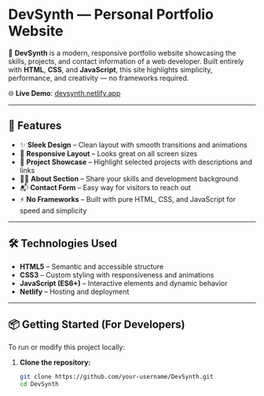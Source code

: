 # DevSynth — Personal Portfolio Website

🎨 **DevSynth** is a modern, responsive portfolio website showcasing the skills, projects, and contact information of a web developer. Built entirely with **HTML**, **CSS**, and **JavaScript**, this site highlights simplicity, performance, and creativity — no frameworks required.

🌐 **Live Demo**: [devsynth.netlify.app](https://devsynth.netlify.app/)

---

## 🧩 Features

- ✨ **Sleek Design** – Clean layout with smooth transitions and animations
- 📱 **Responsive Layout** – Looks great on all screen sizes
- 💼 **Project Showcase** – Highlight selected projects with descriptions and links
- 🧑‍💻 **About Section** – Share your skills and development background
- 📬 **Contact Form** – Easy way for visitors to reach out
- ⚡ **No Frameworks** – Built with pure HTML, CSS, and JavaScript for speed and simplicity

---

## 🛠️ Technologies Used

- **HTML5** – Semantic and accessible structure
- **CSS3** – Custom styling with responsiveness and animations
- **JavaScript (ES6+)** – Interactive elements and dynamic behavior
- **Netlify** – Hosting and deployment

---

## 📦 Getting Started (For Developers)

To run or modify this project locally:

1. **Clone the repository:**
   ```bash
   git clone https://github.com/your-username/DevSynth.git
   cd DevSynth
